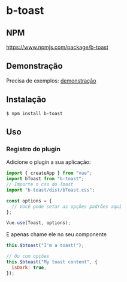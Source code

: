 # b-toast

## NPM
https://www.npmjs.com/package/b-toast

## Demonstração

Precisa de exemplos: [demonstração](.)

## Instalação

```
$ npm install b-toast
```

## Uso

### Registro do plugin

Adicione o plugin a sua aplicação:

```javascript
import { createApp } from "vue";
import bToast from "b-toast";
// Importe o css do Toast
import "b-toast/dist/bToast.css";

const options = {
  // Você pode setar as opções padrões aqui
};

Vue.use(Toast, options);
```

E apenas chame ele no seu componente

```javascript
this.$btoast("I'm a toast!");

// Ou com opções
this.$btoast("My toast content", {
  isDark: true,
});
```
